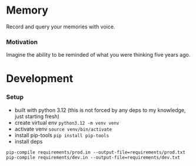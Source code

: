 # Memory
Record and query your memories with voice.

### Motivation
Imagine the ability to be reminded of what you were thinking five years ago.

# Development

### Setup
- built with python 3.12 (this is not forced by any deps to my knowledge, just starting fresh)
- create virtual env
```python3.12 -m venv venv```
- activate venv
```source venv/bin/activate```
- install pip-tools
```pip install pip-tools```
- install deps
```
pip-compile requirements/prod.in --output-file=requirements/prod.txt
pip-compile requirements/dev.in --output-file=requirements/dev.txt
```
